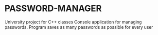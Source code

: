 # PASSWORD-MANAGER
University project for C++ classes
Console application for managing passwords. Program saves as many passwords as possible for every user
